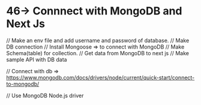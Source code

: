 # 46-> Connnect with MongoDB and Next Js

// Make an env file and add username and password of database.
// Make DB connection
// Install Mongoose => to connect with MongoDB
// Make Schema(table) for collection.
// Get data from MongoDB to next js
// Make sample API with DB data

// Connect with db => https://www.mongodb.com/docs/drivers/node/current/quick-start/connect-to-mongodb/

// Use MongoDB Node.js driver
